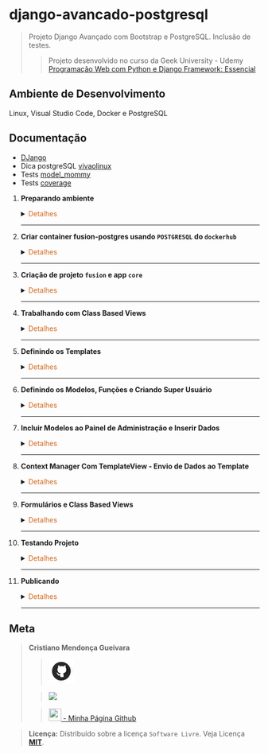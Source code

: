 # django-avancado-postgresql

>Projeto Django Avançado com Bootstrap e PostgreSQL. Inclusão de testes.
> 
>>Projeto desenvolvido no curso da Geek University - Udemy [Programação Web com Python e Django Framework: Essencial](https://www.udemy.com/course/programacao-web-com-django-framework-do-basico-ao-avancado/)

## Ambiente de Desenvolvimento
Linux, Visual Studio Code, Docker e PostgreSQL

## Documentação
- [DJango](https://www.djangoproject.com/)
- Dica postgreSQL [vivaolinux](https://www.vivaolinux.com.br/artigo/psql-Conheca-o-basico)
- Tests [model_mommy](https://model-mommy.readthedocs.io/en/latest/basic_usage.html)
- Tests [coverage](https://coverage.readthedocs.io/en/7.3.2/)
1. <span style="color:383E42"><b>Preparando ambiente</b></span>
    <details><summary><span style="color:Chocolate">Detalhes</span></summary>
    <p>

    - Criar repositório no github com `gitignore` e `README.md`
    - Editar `README` e colocar estrutura básica
    - Criar diretório `readmeImages` e colocar imagens para uso no `README.md`
    - Editar `gitignore` e colocar configuração para `python, django, vscode/visualstudio code`
        >Use o site [gitignore.io](https://www.toptal.com/developers/gitignore/)
    
    - Incluir ao `gitignore` o arquivo `privateData.py`
        >São arquivos que não devem ir para o repositório github

    - Criar e ativar ambiente virtual
        ```sh
        python3 -m venv venv
        source venv/bin/activate
        ```
    - Instalação pip - se necessário
        ```sh
        sudo apt update
        sudo apt install python3-pip
        pip3 --version
        ```
    - Instalar o `django`, `psycopg2-binary` (para trabalhar com PostgreSQL), `gunicorn`( servidor para python), `django-std-image`(para trabalhar com imagens)
        ```bash
        sudo apt update
        pip3 install django
        pip3 install psycopg2-binary gunicorn django-static django-stdimage
        ```

    - Criação arquivo requirements
    Contém informaçẽos sobre todas as bibliotecas utilizadas no projeto. Para atualizar o arquivo, basta executar o comando novamente após instalar outras bibliotecas.
        ```sh
        pip freeze > requirements.txt
        ```

    </p>

    </details> 

    ---

2. <span style="color:383E42"><b>Criar container fusion-postgres usando `POSTGRESQL` do `dockerhub`</b></span>
    <details><summary><span style="color:Chocolate">Detalhes</span></summary>
    <p>

    - [Documentação dockerhub](https://hub.docker.com/_/mysql/tags)
        - Baixar imagem POSTGRESQL
            ```bash
            docker pull postgres
            ```
        - Cria container 
        Nomeando `--name fusion-postgres` 
        Adiciono informação da porta `-p 5432:5432`
        Informo a senha `POSTGRES_PASSWORD=suasenha`
        ```bash
        docker run -p 5432:5432 --name fusion-postgres -e POSTGRES_PASSWORD=suasenha -d postgres

        ```
        - Iniciar container
            ```bash
            docker start fusion-postgres
            ```
        - Verificar `id` container e `ip` do container
            ```bash
            sudo docker ps
            sudo docker container inspect idcontainer
            ```

        - Acessar container no modo interativo - container em execução
            >Criação database e usuário
            ```bash
            sudo docker exec -it idcontainer bash
            ```
            - Acessando postgres `database` com usuário `postgres`
                ```bash
                psql -U postgres
                ```
            - Criar database
                ```bash
                create database "fusion";
                ```
            -  Criar usuário no postgres
                ```bash
                create user cristiano superuser inherit createdb createrole password 'surasenha';
                ```

            - Saindo do postgres
                ```bash
                \q
                ```
            - Acessando database `fusion`. Use o  `ip` do container
                >Comandos válidos
                ```bash
                psql -U postgres -d fusion
                psql ipcontainer -U postgres -d fusion

                psql -h ipcontainer -U postgres -d fusion
                ```
            - Listando database
                ```bash
                \l
                ```
            - Sair do container
                ```bash
                exit
                ```

    </p>

    </details> 

    ---

3. <span style="color:383E42"><b>Criação de projeto `fusion` e app `core`</b></span>
    <details><summary><span style="color:Chocolate">Detalhes</span></summary>
    <p>
    
    - Criar app no mesmo diretório/pasta que está o projeto.
        >Criar arquivo `privateData.py` com dicionário de dados `myData` contendo as informaçoes que não quero que vá para repositório - Então incluirei o arquivo com a classe no gitignore
        Dicinário `myData`
        ```python
        myData = {
            'SENHA_PSTGRESQL': '',
            'USUARIO_POSTGRESQL': '',
            'SECRET_SETTINGS': '',
            'POSTGRESQL_DB_NAME': '',
            'HOST': '',
        }
        ```
        ```sh
        django-admin startproject fusion .
        django-admin startapp core
        ```
     
    - Configuração em `settings.py`
        - Habilitar acesso
            ```python
            ALLOWED_HOSTS = ['*']
            ```
        - Incluir app `core`
            ```python
            INSTALLED_APPS = [
                'django.contrib.admin',
                'django.contrib.auth',
                'django.contrib.contenttypes',
                'django.contrib.sessions',
                'django.contrib.messages',
                'django.contrib.staticfiles',

                'core',
            ]
            ```
        - Informar diretório `templates`
            ````python
            TEMPLATES = [
                {
                    'BACKEND': 'django.template.backends.django.DjangoTemplates',
                    'DIRS': ['templates'],
                    'APP_DIRS': True,
                    'OPTIONS': {
                        'context_processors': [
                            'django.template.context_processors.debug',
                            'django.template.context_processors.request',
                            'django.contrib.auth.context_processors.auth',
                            'django.contrib.messages.context_processors.messages',
                        ],
                    },
                },
            ]
            ```
        - Configurar databases para PostgreSQL
            ```python
            DATABASES = {
                'default': {
                    'ENGINE': 'django.db.backends.postgresql',
                    'NAME': privateData['POSTGRESQL_DB_NAME'],
                    'USER': privateData['USUARIO_POSTGRESQL'],
                    'PASSWORD': privateData['SENHA_POSTGRESQL'],
                    'HOST': privateData['HOST'],
                    'PORT':'5432',
                    
                }
            }
            ```
        - Definindo `timezone`
            ```python
            # Internationalization
            # https://docs.djangoproject.com/en/4.2/topics/i18n/

            LANGUAGE_CODE = 'pt-br'

            TIME_ZONE = 'America/Sao_Paulo'

            USE_I18N = True

            USE_TZ = True

            ```
        - Configuração para arquivos státicos
            ```python
            import os
            from pathlib import Path
            #...
            STATIC_URL = 'static/'
            MEDIA_URL = 'media/'
            STATIC_ROOT = os.path.join(STATIC_URL, 'staticfiles')
            MEDIA_ROOT = os.path.join(BASE_DIR, 'media')
            #...
            ```
    - Incluir diretórios `core/templates` e `core/static`
    - Incluir rota para app `core` no arquivo `fusion/urls.py`
        >Direciona para rotas do `core/urls.py` - Obs.: Ainda será criado o arquivo de urls do app
        ```python
        from django.contrib import admin
        from django.urls import path, include

        from django.conf.urls.static import static
        from django.conf import settings

        urlpatterns = [
            path('admin/', admin.site.urls),
            path('', include('core.urls')),
        ] + static(settings.MEDIA_URL, document_root=settings.MEDIA_ROOT)
        ```

    </p>

    </details> 

    ---

4. <span style="color:383E42"><b>Trabalhando com Class Based Views</b></span>
    <details><summary><span style="color:Chocolate">Detalhes</span></summary>
    <p>

    - Criar arquivo `core/urls.py` no app core
        >Incluir rota para view `IndexView`
        ```python
        from django.urls import path

        from .views import IndexView

        urlpatterns = [
            path('', IndexView.as_view(), name='index'),
        ]
        ```

    - Criar view `IndexView`
        ```python
        from django.views.generic import TemplateView

        class IndexView(TemplateView):
            template_name = 'index.html'
        ```

    </p>

    </details> 

    ---

5. <span style="color:383E42"><b>Definindo os Templates</b></span>
    <details><summary><span style="color:Chocolate">Detalhes</span></summary>
    <p>

    - Template `core/templates/404.html`
        ```html
        {% load static %}
        <div id="hero-area" class="hero-area-bg">
            <div class="container">      
            <div class="row">
                <div class="col-lg-7 col-md-12 col-sm-12 col-xs-12">
                <div class="contents">
                    <h2 class="head-title">App, Business & SaaS<br>Landing Page Template</h2>
                    <p>Lorem ipsum dolor sit amet, consectetur adipisicing elit. Rem repellendus quasi fuga nesciunt dolorum nulla magnam veniam sapiente, fugiat! fuga nesciunt dolorum nulla magnam veniam sapiente, fugiat!</p>
                    <div class="header-button">
                    <a href="#" class="btn btn-common">Download Now</i></a>
                    <a href="#" class="btn btn-border video-popup">Learn More</i></a>
                    </div>
                </div>
                </div>
                <div class="col-lg-5 col-md-12 col-sm-12 col-xs-12">
                <div class="intro-img">
                    <img class="img-fluid" src="{% static 'img/intro-mobile.png' %}" alt="">
                </div>            
                </div>
            </div> 
            </div> 
        </div>
        <!-- Hero Area End -->

        </header>
        <!-- Header Area wrapper End -->
        ```

    - Template `core/templates/500.html
        ```html
        {% extends 'base.html' %}
        {% load static %}
        {% block content %}
            <!-- Hero Area Start -->
            <div id="hero-area" class="hero-area-bg">
                <div class="container">
                <div class="row">
                    <div class="col-lg-7 col-md-12 col-sm-12 col-xs-12">
                    <div class="contents">
                        <h2 class="head-title">500<br>Erro de processamento</h2>
                        <p>Infelizmente não foi possível processar a requisição.</p>
                        <div class="header-button">
                        <a href="{% url 'index' %}" class="btn btn-common">Volte para a página principal</i></a>
                        </div>
                    </div>
                    </div>
                    <div class="col-lg-5 col-md-12 col-sm-12 col-xs-12">
                    <div class="intro-img">
                        <img class="img-fluid" src="{% static 'img/intro-mobile.png' %}" alt="">
                    </div>
                    </div>
                </div>
                </div>
            </div>
            <!-- Hero Area End -->
        {% endblock %}
        ```

    - Template `base.html`
        >Template com html padrão para todas as páginas. Incluindo bootstra4, js e css
        ```html
        {% load static %}
        <!DOCTYPE html>
        <html lang="pt-br">
        <head>
            <!-- Required meta tags -->
            <meta charset="utf-8">
            <meta name="viewport" content="width=device-width, initial-scale=1, shrink-to-fit=no">

            <title>Fusion</title>

            <!-- Bootstrap CSS -->
            <link rel="stylesheet" href="{% static 'css/bootstrap.min.css' %}" >
            <!-- Icon -->
            <link rel="stylesheet" href="{% static 'fonts/line-icons.css' %}">
            <!-- Owl carousel -->
            <link rel="stylesheet" href="{% static 'css/owl.carousel.min.css' %}">
            <link rel="stylesheet" href="{% static 'css/owl.theme.css' %}">

            <!-- Animate -->
            <link rel="stylesheet" href="{% static 'css/animate.css' %}">
            <!-- Main Style -->
            <link rel="stylesheet" href="{% static 'css/main.css' %}">
            <!-- Responsive Style -->
            <link rel="stylesheet" href="{% static 'css/responsive.css' %}">

        </head>
        <body>

            <!-- Header Area wrapper Starts -->
            <header id="header-wrap">
            <!-- Navbar Start -->
            <nav class="navbar navbar-expand-md bg-inverse fixed-top scrolling-navbar">
                <div class="container">
                <!-- Brand and toggle get grouped for better mobile display -->
                <a href="{% url 'index' %}" class="navbar-brand"><img src="{% static 'img/logo.png' %}" alt=""></a>
                <button class="navbar-toggler" type="button" data-toggle="collapse" data-target="#navbarCollapse" aria-controls="navbarCollapse" aria-expanded="false" aria-label="Toggle navigation">
                    <i class="lni-menu"></i>
                </button>
                <div class="collapse navbar-collapse" id="navbarCollapse">
                    <ul class="navbar-nav mr-auto w-100 justify-content-end clearfix">
                    <li class="nav-item active">
                        <a class="nav-link" href="#hero-area">
                        Início
                        </a>
                    </li>
                    <li class="nav-item">
                        <a class="nav-link" href="#services">
                        Serviços
                        </a>
                    </li>
                    <li class="nav-item">
                        <a class="nav-link" href="#team">
                        Equipe
                        </a>
                    </li>
                    <li class="nav-item">
                        <a class="nav-link" href="#pricing">
                        Preços
                        </a>
                    </li>
                    <li class="nav-item">
                        <a class="nav-link" href="#testimonial">
                        Clientes
                        </a>
                    </li>
                    <li class="nav-item">
                        <a class="nav-link" href="#contact">
                        Contato
                        </a>
                    </li>
                    </ul>
                </div>
                </div>
            </nav>
            <!-- Navbar End -->
            {% block content %} {% endblock %}

            <!-- Go to Top Link -->
            <a href="#" class="back-to-top">
                <i class="lni-arrow-up"></i>
            </a>

            <!-- Preloader -->
            <div id="preloader">
            <div class="loader" id="loader-1"></div>
            </div>
            <!-- End Preloader -->

            <!-- jQuery first, then Popper.js, then Bootstrap JS -->
            <script src="{% static 'js/jquery-min.js' %}"></script>
            <script src="{% static 'js/popper.min.js' %}"></script>
            <script src="{% static 'js/bootstrap.min.js' %}"></script>
            <script src="{% static 'js/owl.carousel.min.js' %}"></script>
            <script src="{% static 'js/wow.js' %}"></script>
            <script src="{% static 'js/jquery.nav.js' %}"></script>
            <script src="{% static 'js/scrolling-nav.js' %}"></script>
            <script src="{% static 'js/jquery.easing.min.js' %}"></script>
            <script src="{% static 'js/main.js' %}"></script>
            <script src="{% static 'js/form-validator.min.js' %}"></script>
            <script src="{% static 'js/contact-form-script.min.js' %}"></script>

        </body>
        </html>

        ```


    - Template `servicos.html`
        ```html
        {% load static %}
        <section id="services" class="section-padding">
            <div class="container">
            <div class="section-header text-center">
                <h2 class="section-title wow fadeInDown" data-wow-delay="0.3s">Our Services</h2>
                <div class="shape wow fadeInDown" data-wow-delay="0.3s"></div>
            </div>
            <div class="row">
                <!-- Services item -->
                <div class="col-md-6 col-lg-4 col-xs-12">
                <div class="services-item wow fadeInRight" data-wow-delay="0.3s">
                    <div class="icon">
                    <i class="lni-cog"></i>
                    </div>
                    <div class="services-content">
                    <h3><a href="#">Easy To Used</a></h3>
                    <p>Ut maximus enim dolor. Aenean auctor risus eget tincidunt lobortis. Donec tincidunt bibendum gravida. </p>
                    </div>
                </div>
                </div>
                <!-- Services item -->
                <div class="col-md-6 col-lg-4 col-xs-12">
                <div class="services-item wow fadeInRight" data-wow-delay="0.6s">
                    <div class="icon">
                    <i class="lni-stats-up"></i>
                    </div>
                    <div class="services-content">
                    <h3><a href="#">Awesome Design</a></h3>
                    <p>Ut maximus enim dolor. Aenean auctor risus eget tincidunt lobortis. Donec tincidunt bibendum gravida. </p>
                    </div>
                </div>
                </div>
                <!-- Services item -->
                <div class="col-md-6 col-lg-4 col-xs-12">
                <div class="services-item wow fadeInRight" data-wow-delay="0.9s">
                    <div class="icon">
                    <i class="lni-users"></i>
                    </div>
                    <div class="services-content">
                    <h3><a href="#">Easy To Customize</a></h3>
                    <p>Ut maximus enim dolor. Aenean auctor risus eget tincidunt lobortis. Donec tincidunt bibendum gravida. </p>
                    </div>
                </div>
                </div>
                <!-- Services item -->
                <div class="col-md-6 col-lg-4 col-xs-12">
                <div class="services-item wow fadeInRight" data-wow-delay="1.2s">
                    <div class="icon">
                    <i class="lni-layers"></i>
                    </div>
                    <div class="services-content">
                    <h3><a href="#">UI/UX Design</a></h3>
                    <p>Ut maximus enim dolor. Aenean auctor risus eget tincidunt lobortis. Donec tincidunt bibendum gravida. </p>
                    </div>
                </div>
                </div>
                <!-- Services item -->
                <div class="col-md-6 col-lg-4 col-xs-12">
                <div class="services-item wow fadeInRight" data-wow-delay="1.5s">
                    <div class="icon">
                    <i class="lni-mobile"></i>
                    </div>
                    <div class="services-content">
                    <h3><a href="#">App Development</a></h3>
                    <p>Ut maximus enim dolor. Aenean auctor risus eget tincidunt lobortis. Donec tincidunt bibendum gravida. </p>
                    </div>
                </div>
                </div>
                <!-- Services item -->
                <div class="col-md-6 col-lg-4 col-xs-12">
                <div class="services-item wow fadeInRight" data-wow-delay="1.8s">
                    <div class="icon">
                    <i class="lni-rocket"></i>
                    </div>
                    <div class="services-content">
                    <h3><a href="#">User Friendly interface</a></h3>
                    <p>Ut maximus enim dolor. Aenean auctor risus eget tincidunt lobortis. Donec tincidunt bibendum gravida. </p>
                    </div>
                </div>
                </div>
            </div>
            </div>
        </section>
        ```
    - Template `core/templates/chamada.html`
        ```html
        {% load static %}
        <section id="cta" class="section-padding">
            <div class="container">
                <div class="row">
                <div class="col-lg-6 col-md-6 col-xs-12 wow fadeInLeft" data-wow-delay="0.3s">
                    <div class="cta-text">
                    <h4>Get 30 days free trial</h4>
                    <p>Praesent imperdiet, tellus et euismod euismod, risus lorem euismod erat, at finibus neque odio quis metus. Donec vulputate arcu quam. </p>
                    </div>
                </div>
                <div class="col-lg-6 col-md-6 col-xs-12 text-right wow fadeInRight" data-wow-delay="0.3s">
                    </br><a href="#" class="btn btn-common">Register Now</a>
                </div>
                </div>
            </div>
        </section>
        ```
    
    - Template `core/templates/clientes.html`
        ```html
        {% load static %}
        <section id="testimonial" class="testimonial section-padding">
            <div class="container">
                <div class="row justify-content-center">
                <div class="col-lg-12 col-md-12 col-sm-12 col-xs-12">
                    <div id="testimonials" class="owl-carousel wow fadeInUp" data-wow-delay="1.2s">
                    <div class="item">
                        <div class="testimonial-item">
                        <div class="img-thumb">
                            <img src="{% static 'img/testimonial/img1.jpg' %}" alt="">
                        </div>
                        <div class="info">
                            <h2><a href="#">David Smith</a></h2>
                            <h3><a href="#">Creative Head</a></h3>
                        </div>
                        <div class="content">
                            <p class="description">Praesent cursus nulla non arcu tempor, ut egestas elit tempus. In ac ex fermentum, gravida felis nec, tincidunt ligula.</p>
                            <div class="star-icon mt-3">
                            <span><i class="lni-star-filled"></i></span>
                            <span><i class="lni-star-filled"></i></span>
                            <span><i class="lni-star-filled"></i></span>
                            <span><i class="lni-star-filled"></i></span>
                            <span><i class="lni-star-half"></i></span>
                            </div>
                        </div>
                        </div>
                    </div>
                    <div class="item">
                        <div class="testimonial-item">
                        <div class="img-thumb">
                            <img src="{% static 'img/testimonial/img2.jpg' %}" alt="">
                        </div>
                        <div class="info">
                            <h2><a href="#">Domeni GEsson</a></h2>
                            <h3><a href="#">Awesome Technology co.</a></h3>
                        </div>
                        <div class="content">
                            <p class="description">Praesent cursus nulla non arcu tempor, ut egestas elit tempus. In ac ex fermentum, gravida felis nec, tincidunt ligula.</p>
                            <div class="star-icon mt-3">
                            <span><i class="lni-star-filled"></i></span>
                            <span><i class="lni-star-filled"></i></span>
                            <span><i class="lni-star-filled"></i></span>
                            <span><i class="lni-star-half"></i></span>
                            <span><i class="lni-star-half"></i></span>
                            </div>
                        </div>
                        </div>
                    </div>
                    <div class="item">
                        <div class="testimonial-item">
                        <div class="img-thumb">
                            <img src="{% static 'img/testimonial/img3.jpg' %}" alt="">
                        </div>
                        <div class="info">
                            <h2><a href="#">Dommini Albert</a></h2>
                            <h3><a href="#">Nesnal Design co.</a></h3>
                        </div>
                        <div class="content">
                            <p class="description">Praesent cursus nulla non arcu tempor, ut egestas elit tempus. In ac ex fermentum, gravida felis nec, tincidunt ligula.</p>
                            <div class="star-icon mt-3">
                            <span><i class="lni-star-filled"></i></span>
                            <span><i class="lni-star-filled"></i></span>
                            <span><i class="lni-star-filled"></i></span>
                            <span><i class="lni-star-filled"></i></span>
                            <span><i class="lni-star-half"></i></span>
                            </div>
                        </div>
                        </div>
                    </div>
                    <div class="item">
                        <div class="testimonial-item">
                        <div class="img-thumb">
                            <img src="{% static 'img/testimonial/img4.jpg' %}" alt="">
                        </div>
                        <div class="info">
                            <h2><a href="#">Fernanda Anaya</a></h2>
                            <h3><a href="#">Developer</a></h3>
                        </div>
                        <div class="content">
                            <p class="description">Praesent cursus nulla non arcu tempor, ut egestas elit tempus. In ac ex fermentum, gravida felis nec, tincidunt ligula.</p>
                            <div class="star-icon mt-3">
                            <span><i class="lni-star-filled"></i></span>
                            <span><i class="lni-star-filled"></i></span>
                            <span><i class="lni-star-half"></i></span>
                            <span><i class="lni-star-half"></i></span>
                            <span><i class="lni-star-half"></i></span>
                            </div>
                        </div>
                        </div>
                    </div>
                    </div>
                </div>
                </div>
            </div>
            </section>
        ```

    - Template `core/templates/contato.html`
        ```html
        {% load static %}
        <section id="contact" class="section-padding bg-gray">    
            <div class="container">
                <div class="section-header text-center">          
                <h2 class="section-title wow fadeInDown" data-wow-delay="0.3s">Countact Us</h2>
                <div class="shape wow fadeInDown" data-wow-delay="0.3s"></div>
                </div>
                <div class="row contact-form-area wow fadeInUp" data-wow-delay="0.3s">   
                <div class="col-lg-7 col-md-12 col-sm-12">
                    <div class="contact-block">
                    <form id="contactForm">
                        <div class="row">
                        <div class="col-md-6">
                            <div class="form-group">
                            <input type="text" class="form-control" id="name" name="name" placeholder="Name" required data-error="Please enter your name">
                            <div class="help-block with-errors"></div>
                            </div>                                 
                        </div>
                        <div class="col-md-6">
                            <div class="form-group">
                            <input type="text" placeholder="Email" id="email" class="form-control" name="email" required data-error="Please enter your email">
                            <div class="help-block with-errors"></div>
                            </div> 
                        </div>
                        <div class="col-md-12">
                            <div class="form-group">
                            <input type="text" placeholder="Subject" id="msg_subject" class="form-control" required data-error="Please enter your subject">
                            <div class="help-block with-errors"></div>
                            </div>
                        </div>
                        <div class="col-md-12">
                            <div class="form-group"> 
                            <textarea class="form-control" id="message" placeholder="Your Message" rows="7" data-error="Write your message" required></textarea>
                            <div class="help-block with-errors"></div>
                            </div>
                            <div class="submit-button text-left">
                            <button class="btn btn-common" id="form-submit" type="submit">Send Message</button>
                            <div id="msgSubmit" class="h3 text-center hidden"></div> 
                            <div class="clearfix"></div> 
                            </div>
                        </div>
                        </div>            
                    </form>
                    </div>
                </div>
                <div class="col-lg-5 col-md-12 col-xs-12">
                    <div class="map">
                    <object style="border:0; height: 280px; width: 100%;" data="https://www.google.com/maps/embed?pb=!1m18!1m12!1m3!1d34015.943594576835!2d-106.43242624069771!3d31.677719472407432!2m3!1f0!2f0!3f0!3m2!1i1024!2i768!4f13.1!3m3!1m2!1s0x86e75d90e99d597b%3A0x6cd3eb9a9fcd23f1!2sCourtyard+by+Marriott+Ciudad+Juarez!5e0!3m2!1sen!2sbd!4v1533791187584"></object>
                    </div>
                </div>
                </div>
            </div> 
            </section>
        ```
    
    - Template `core/templates/equipe.html`
        ```html
        {% load static %}
        <section id="team" class="section-padding bg-gray">
            <div class="container">
                <div class="section-header text-center">          
                <h2 class="section-title wow fadeInDown" data-wow-delay="0.3s">Meet our team</h2>
                <div class="shape wow fadeInDown" data-wow-delay="0.3s"></div>
                </div>
                <div class="row">
                <div class="col-lg-6 col-md-12 col-xs-12">
                    <!-- Team Item Starts -->
                    <div class="team-item wow fadeInRight" data-wow-delay="0.2s">
                    <div class="team-img">
                        <img class="img-fluid" src="{% static 'img/team/team-01.png' %}" alt="">
                    </div>
                    <div class="contetn">
                        <div class="info-text">
                        <h3><a href="#">David Smith</a></h3>
                        <p>Front-end Developer</p>
                        </div>
                        <p>Lorem ipsum dolor sit amet, consectetur adipisicing elit. Quod eos id officiis hic tenetur.</p>
                        <ul class="social-icons">
                        <li><a href="#"><i class="lni-facebook-filled" aria-hidden="true"></i></a></li>
                        <li><a href="#"><i class="lni-twitter-filled" aria-hidden="true"></i></a></li>
                        <li><a href="#"><i class="lni-instagram-filled" aria-hidden="true"></i></a></li>
                        </ul>
                    </div>
                    </div>
                    <!-- Team Item Ends -->
                </div>
                <div class="col-lg-6 col-md-12 col-xs-12">
                    <!-- Team Item Starts -->
                    <div class="team-item wow fadeInRight" data-wow-delay="0.4s">
                    <div class="team-img">
                        <img class="img-fluid" src="{% static 'img/team/team-02.png' %}" alt="">
                    </div>
                    <div class="contetn">
                        <div class="info-text">
                        <h3><a href="#">ERIC PETERSON</a></h3>
                        <p>Product Designer</p>
                        </div>
                        <p>Lorem ipsum dolor sit amet, consectetur adipisicing elit. Quod eos id officiis hic tenetur.</p>
                        <ul class="social-icons">
                        <li><a href="#"><i class="lni-facebook-filled" aria-hidden="true"></i></a></li>
                        <li><a href="#"><i class="lni-twitter-filled" aria-hidden="true"></i></a></li>
                        <li><a href="#"><i class="lni-instagram-filled" aria-hidden="true"></i></a></li>
                        </ul>
                    </div>
                    </div>
                    <!-- Team Item Ends -->
                </div>
                <div class="col-lg-6 col-md-12 col-xs-12">
                    <!-- Team Item Starts -->
                    <div class="team-item wow fadeInRight" data-wow-delay="0.6s">
                    <div class="team-img">
                        <img class="img-fluid" src="{% static 'img/team/team-03.png' %}" alt="">
                    </div>
                    <div class="contetn">
                        <div class="info-text">
                        <h3><a href="#">DURWIN BABB</a></h3>
                        <p>Lead Designer</p>
                        </div>
                        <p>Lorem ipsum dolor sit amet, consectetur adipisicing elit. Quod eos id officiis hic tenetur.</p>
                        <ul class="social-icons">
                        <li><a href="#"><i class="lni-facebook-filled" aria-hidden="true"></i></a></li>
                        <li><a href="#"><i class="lni-twitter-filled" aria-hidden="true"></i></a></li>
                        <li><a href="#"><i class="lni-instagram-filled" aria-hidden="true"></i></a></li>
                        </ul>
                    </div>
                    </div>
                    <!-- Team Item Ends -->
                </div>
                <div class="col-lg-6 col-md-12 col-xs-12">
                    <!-- Team Item Starts -->
                    <div class="team-item wow fadeInRight" data-wow-delay="0.8s">
                    <div class="team-img">
                        <img class="img-fluid" src="{% static 'img/team/team-04.png' %}" alt="">
                    </div>
                    <div class="contetn">
                        <div class="info-text">
                        <h3><a href="#">MARIJN OTTE</a></h3>
                        <p>Lead Designer</p>
                        </div>
                        <p>Lorem ipsum dolor sit amet, consectetur adipisicing elit. Quod eos id officiis hic tenetur.</p>
                        <ul class="social-icons">
                        <li><a href="#"><i class="lni-facebook-filled" aria-hidden="true"></i></a></li>
                        <li><a href="#"><i class="lni-twitter-filled" aria-hidden="true"></i></a></li>
                        <li><a href="#"><i class="lni-instagram-filled" aria-hidden="true"></i></a></li>
                        </ul>
                    </div>
                    </div>
                    <!-- Team Item Ends -->
                </div>
                </div>
            </div>
        </section>
        ```
    
    - Template `core/templates/features.html`
        ```html
        {% load static %}
        <section id="features" class="section-padding">
            <div class="container">
                <div class="section-header text-center">
                <h2 class="section-title wow fadeInDown" data-wow-delay="0.3s">Awesome Features</h2>
                <div class="shape wow fadeInDown" data-wow-delay="0.3s"></div>
                </div>
                <div class="row">
                <div class="col-lg-4 col-md-12 col-sm-12 col-xs-12">
                    <div class="content-left">
                    <div class="box-item wow fadeInLeft" data-wow-delay="0.3s">
                        <span class="icon">
                        <i class="lni-rocket"></i>
                        </span>
                        <div class="text">
                        <h4>Bootstrap 4 Based</h4>
                        <p>Lorem Ipsum is simply dummy text of the printing and typesetting industry.</p>
                        </div>
                    </div>
                    <div class="box-item wow fadeInLeft" data-wow-delay="0.6s">
                        <span class="icon">
                        <i class="lni-laptop-phone"></i>
                        </span>
                        <div class="text">
                        <h4>Fully Responsive</h4>
                        <p>Lorem Ipsum is simply dummy text of the printing and typesetting industry.</p>
                        </div>
                    </div>
                    <div class="box-item wow fadeInLeft" data-wow-delay="0.9s">
                        <span class="icon">
                        <i class="lni-cog"></i>
                        </span>
                        <div class="text">
                        <h4>HTML5, CSS3 & SASS</h4>
                        <p>Lorem Ipsum is simply dummy text of the printing and typesetting industry</p>
                        </div>
                    </div>
                    </div>
                </div>
                <div class="col-lg-4 col-md-12 col-sm-12 col-xs-12">
                    <div class="show-box wow fadeInUp" data-wow-delay="0.3s">
                    <img src="{% static 'img/feature/intro-mobile.png' %}" alt="">
                    </div>
                </div>
                <div class="col-lg-4 col-md-12 col-sm-12 col-xs-12">
                    <div class="content-right">
                    <div class="box-item wow fadeInRight" data-wow-delay="0.3s">
                        <span class="icon">
                        <i class="lni-leaf"></i>
                        </span>
                        <div class="text">
                        <h4>Modern Design</h4>
                        <p>Lorem Ipsum is simply dummy text of the printing and typesetting industry</p>
                        </div>
                    </div>
                    <div class="box-item wow fadeInRight" data-wow-delay="0.6s">
                        <span class="icon">
                        <i class="lni-layers"></i>
                        </span>
                        <div class="text">
                        <h4>Multi-purpose Template</h4>
                        <p>Lorem Ipsum is simply dummy text of the printing and typesetting industry.</p>
                        </div>
                    </div>
                    <div class="box-item wow fadeInRight" data-wow-delay="0.9s">
                        <span class="icon">
                        <i class="lni-leaf"></i>
                        </span>
                        <div class="text">
                        <h4>Working Contact Form</h4>
                        <p>Lorem Ipsum is simply dummy text of the printing and typesetting industry.</p>
                        </div>
                    </div>
                    </div>
                </div>
                </div>
            </div>
            </section>
        ```

    - Template `core/templates/footer.html`
        ```html
        {% load static %}
        <footer id="footer" class="footer-area section-padding">
            <div class="container">
                <div class="container">
                <div class="row">
                    <div class="col-lg-3 col-md-6 col-sm-6 col-xs-6 col-mb-12">
                    <div class="widget">
                        <h3 class="footer-logo"><img src="{% static 'img/logo.png' %}" alt=""></h3>
                        <div class="textwidget">
                        <p>Lorem ipsum dolor sit amet, consectetur adipiscing elit. Quisque lobortis tincidunt est, et euismod purus suscipit quis.</p>
                        </div>
                        <div class="social-icon">
                        <a class="facebook" href="#"><i class="lni-facebook-filled"></i></a>
                        <a class="twitter" href="#"><i class="lni-twitter-filled"></i></a>
                        <a class="instagram" href="#"><i class="lni-instagram-filled"></i></a>
                        <a class="linkedin" href="#"><i class="lni-linkedin-filled"></i></a>
                        </div>
                    </div>
                    </div>
                    <div class="col-lg-3 col-md-6 col-sm-12 col-xs-12">
                    <h3 class="footer-titel">Products</h3>
                    <ul class="footer-link">
                        <li><a href="#">Tracking</a></li>
                        <li><a href="#">Application</a></li>
                        <li><a href="#">Resource Planning</a></li>
                        <li><a href="#">Enterprise</a></li>
                        <li><a href="#">Employee Management</a></li>
                    </ul>
                    </div>
                    <div class="col-lg-3 col-md-6 col-sm-12 col-xs-12">
                    <h3 class="footer-titel">Resources</h3>
                    <ul class="footer-link">
                        <li><a href="#">Payment Options</a></li>
                        <li><a href="#">Fee Schedule</a></li>
                        <li><a href="#">Getting Started</a></li>
                        <li><a href="#">Identity Verification</a></li>
                        <li><a href="#">Card Verification</a></li>
                    </ul>
                    </div>
                    <div class="col-lg-3 col-md-6 col-sm-12 col-xs-12">
                    <h3 class="footer-titel">Contact</h3>
                    <ul class="address">
                        <li>
                        <a href="#"><i class="lni-map-marker"></i> 105 Madison Avenue - <br> Third Floor New York, NY 10016</a>
                        </li>
                        <li>
                        <a href="#"><i class="lni-phone-handset"></i> P: +84 846 250 592</a>
                        </li>
                        <li>
                        <a href="#"><i class="lni-envelope"></i> E: contact@uideck.com</a>
                        </li>
                    </ul>
                    </div>
                </div>
                </div>
            </div>
            <div id="copyright">
                <div class="container">
                <div class="row">
                    <div class="col-md-12">
                    <div class="copyright-content">
                        <p>Copyright © 2020 <a rel="nofollow" href="https://uideck.com">UIdeck</a> All Right Reserved</p>
                    </div>
                    </div>
                </div>
                </div>
            </div>
            </footer>
        ```

    - Template `core/templates/hero.html`
        ```html
        {% load static %}
        <div id="hero-area" class="hero-area-bg">
                <div class="container">      
                <div class="row">
                    <div class="col-lg-7 col-md-12 col-sm-12 col-xs-12">
                    <div class="contents">
                        <h2 class="head-title">App, Business & SaaS<br>Landing Page Template</h2>
                        <p>Lorem ipsum dolor sit amet, consectetur adipisicing elit. Rem repellendus quasi fuga nesciunt dolorum nulla magnam veniam sapiente, fugiat! fuga nesciunt dolorum nulla magnam veniam sapiente, fugiat!</p>
                        <div class="header-button">
                        <a href="#" class="btn btn-common">Download Now</i></a>
                        <a href="#" class="btn btn-border video-popup">Learn More</i></a>
                        </div>
                    </div>
                    </div>
                    <div class="col-lg-5 col-md-12 col-sm-12 col-xs-12">
                    <div class="intro-img">
                        <img class="img-fluid" src="{% static 'img/intro-mobile.png' %}" alt="">
                    </div>            
                    </div>
                </div> 
                </div> 
            </div>
            <!-- Hero Area End -->

            </header>
            <!-- Header Area wrapper End -->
        ```

    - Template `core/templates/index.html`
        ```html
        {% extends 'base.html'  %}
        {% load static %}
        {% block content %}
            <!-- Hero Area Start -->
                {% include 'hero.html' %}
            <!-- Hero Area End -->

            <!-- Services Section Start -->
            {% include 'servicos.html' %}
            <!-- Services Section End -->

            <!-- About Section start -->
            {% include 'sobre.html' %}
            <!-- About Section End -->

            <!-- Features Section Start -->
                {% include 'features.html' %}
            <!-- Features Section End -->

            <!-- Team Section Start -->
                {% include 'equipe.html' %}
            <!-- Team Section End -->

            <!-- Pricing section Start -->
            {% include 'precos.html' %}
            <!-- Pricing Table Section End -->

            <!-- Testimonial Section Start -->
                {% include 'clientes.html' %}
            <!-- Testimonial Section End -->

            <!-- Call To Action Section Start -->
            {% include 'chamada.html' %}
            <!-- Call To Action Section Start -->

            <!-- Contact Section Start -->
            {% include 'contato.html' %}
            <!-- Contact Section End -->

            <!-- Footer Section Start -->
            {% include 'footer.html' %}
            <!-- Footer Section End -->
        {% endblock %}
        ```

    - Template `core/templates/precos.html`
        ```html
        {% load static %}
        <section id="pricing" class="section-padding">
            <div class="container">
                <div class="section-header text-center">
                <h2 class="section-title wow fadeInDown" data-wow-delay="0.3s">Pricing</h2>
                <div class="shape wow fadeInDown" data-wow-delay="0.3s"></div>
                </div>
                <div class="row">
                <div class="col-lg-4 col-md-6 col-xs-12">
                    <div class="table wow fadeInLeft" data-wow-delay="1.2s">
                    <div class="icon-box">
                        <i class="lni-package"></i>
                    </div>
                    <div class="pricing-header">
                        <p class="price-value">$10<span> /mo</span></p>
                    </div>
                    <div class="title">
                        <h3>Pro</h3>
                    </div>
                    <ul class="description">
                        <li>1 user</li>
                        <li>10 GB storage</li>
                        <li>Email support</li>
                        <li>Lifetime updates</li>
                    </ul>
                    <button class="btn btn-common">Buy Now</button>
                    </div>
                </div>
                <div class="col-lg-4 col-md-6 col-xs-12 active">
                    <div class="table wow fadeInUp" id="active-tb" data-wow-delay="1.2s">
                    <div class="icon-box">
                        <i class="lni-drop"></i>
                    </div>
                    <div class="pricing-header">
                        <p class="price-value">$35<span> /mo</span></p>
                    </div>
                    <div class="title">
                        <h3>Plus</h3>
                    </div>
                    <ul class="description">
                        <li>10 user</li>
                        <li>30 GB storage</li>
                        <li>Priority email support</li>
                        <li>Lifetime updates</li>
                    </ul>
                    <button class="btn btn-common">Buy Now</button>
                </div>
                </div>
                <div class="col-lg-4 col-md-6 col-xs-12">
                    <div class="table wow fadeInRight" data-wow-delay="1.2s">
                    <div class="icon-box">
                        <i class="lni-star"></i>
                    </div>
                    <div class="pricing-header">
                        <p class="price-value">$150<span> /mo</span></p>
                    </div>
                    <div class="title">
                        <h3>Premium</h3>
                    </div>
                    <ul class="description">
                        <li>Unlimited users</li>
                        <li>Unlimited storage</li>
                        <li>24/7 support</li>
                        <li>Lifetime updates</li>
                    </ul>
                    <button class="btn btn-common">Buy Now</button>
                    </div>
                </div>
                </div>
            </div>
        </section>
        ```

    - Template `core/templates/servicos.html`
        ```html
        {% load static %}
        <section id="services" class="section-padding">
            <div class="container">
            <div class="section-header text-center">
                <h2 class="section-title wow fadeInDown" data-wow-delay="0.3s">Our Services</h2>
                <div class="shape wow fadeInDown" data-wow-delay="0.3s"></div>
            </div>
            <div class="row">
                <!-- Services item -->
                <div class="col-md-6 col-lg-4 col-xs-12">
                <div class="services-item wow fadeInRight" data-wow-delay="0.3s">
                    <div class="icon">
                    <i class="lni-cog"></i>
                    </div>
                    <div class="services-content">
                    <h3><a href="#">Easy To Used</a></h3>
                    <p>Ut maximus enim dolor. Aenean auctor risus eget tincidunt lobortis. Donec tincidunt bibendum gravida. </p>
                    </div>
                </div>
                </div>
                <!-- Services item -->
                <div class="col-md-6 col-lg-4 col-xs-12">
                <div class="services-item wow fadeInRight" data-wow-delay="0.6s">
                    <div class="icon">
                    <i class="lni-stats-up"></i>
                    </div>
                    <div class="services-content">
                    <h3><a href="#">Awesome Design</a></h3>
                    <p>Ut maximus enim dolor. Aenean auctor risus eget tincidunt lobortis. Donec tincidunt bibendum gravida. </p>
                    </div>
                </div>
                </div>
                <!-- Services item -->
                <div class="col-md-6 col-lg-4 col-xs-12">
                <div class="services-item wow fadeInRight" data-wow-delay="0.9s">
                    <div class="icon">
                    <i class="lni-users"></i>
                    </div>
                    <div class="services-content">
                    <h3><a href="#">Easy To Customize</a></h3>
                    <p>Ut maximus enim dolor. Aenean auctor risus eget tincidunt lobortis. Donec tincidunt bibendum gravida. </p>
                    </div>
                </div>
                </div>
                <!-- Services item -->
                <div class="col-md-6 col-lg-4 col-xs-12">
                <div class="services-item wow fadeInRight" data-wow-delay="1.2s">
                    <div class="icon">
                    <i class="lni-layers"></i>
                    </div>
                    <div class="services-content">
                    <h3><a href="#">UI/UX Design</a></h3>
                    <p>Ut maximus enim dolor. Aenean auctor risus eget tincidunt lobortis. Donec tincidunt bibendum gravida. </p>
                    </div>
                </div>
                </div>
                <!-- Services item -->
                <div class="col-md-6 col-lg-4 col-xs-12">
                <div class="services-item wow fadeInRight" data-wow-delay="1.5s">
                    <div class="icon">
                    <i class="lni-mobile"></i>
                    </div>
                    <div class="services-content">
                    <h3><a href="#">App Development</a></h3>
                    <p>Ut maximus enim dolor. Aenean auctor risus eget tincidunt lobortis. Donec tincidunt bibendum gravida. </p>
                    </div>
                </div>
                </div>
                <!-- Services item -->
                <div class="col-md-6 col-lg-4 col-xs-12">
                <div class="services-item wow fadeInRight" data-wow-delay="1.8s">
                    <div class="icon">
                    <i class="lni-rocket"></i>
                    </div>
                    <div class="services-content">
                    <h3><a href="#">User Friendly interface</a></h3>
                    <p>Ut maximus enim dolor. Aenean auctor risus eget tincidunt lobortis. Donec tincidunt bibendum gravida. </p>
                    </div>
                </div>
                </div>
            </div>
            </div>
        </section>
        ```

    - Template `core/templates/sobre.html`
        ```html
        {% load static %}
        <div class="about-area section-padding bg-gray">
            <div class="container">
                <div class="row">
                <div class="col-lg-6 col-md-12 col-xs-12 info">
                    <div class="about-wrapper wow fadeInLeft" data-wow-delay="0.3s">
                    <div>
                        <div class="site-heading">
                        <p class="mb-3">Manage Statistics</p>
                        <h2 class="section-title">Detailed Statistics of your Company</h2>
                        </div>
                        <div class="content">
                        <p>
                            Praesent imperdiet, tellus et euismod euismod, risus lorem euismod erat, at finibus neque odio quis metus. Donec vulputate arcu quam. Morbi quis tincidunt ligula. Sed rutrum tincidunt pretium. Mauris auctor, purus a pulvinar fermentum, odio dui vehicula lorem, nec pharetra justo risus quis mi. Ut ac ex sagittis, viverra nisl vel, rhoncus odio.
                        </p>
                        <a href="#" class="btn btn-common mt-3">Read More</a>
                        </div>
                    </div>
                    </div>
                </div>
                <div class="col-lg-6 col-md-12 col-xs-12 wow fadeInRight" data-wow-delay="0.3s">
                    <img class="img-fluid" src="{% static 'img/about/img-1.png' %}" alt="" >
                </div>
                </div>
            </div>
        </div>
        ```
    
    - Rodar projeto para testar
    </p>

    </details> 

    ---

6. <span style="color:383E42"><b>Definindo os Modelos, Funções e Criando Super Usuário</b></span>
    <details><summary><span style="color:Chocolate">Detalhes</span></summary>
    <p>

    - Editado templates - Tradução de alguns textos

    - Função `get_file_path` em `core/models.py`
        >Cria nome aleatório para o arquivo de imagem feito upload
        Obs.: StdImageField acrescenta código aleatório a nome de arquivo, caso exista arquivo com mesmo nome. Então não precisariámos da função. Mas a função nos permite mais controle/edição
        ```python
        def get_file_path(_instance, filename):
            # Captura extenção do arquivo
            ext = filename.split('.')[-1]
            # Gera um id/código aleatório
            filename = f'{uuid.uuid4()}.{ext}'
            return filename
        ```

    - Model `Base`
        ```python
        class Base(models.Model):
            criados = models.DateField('Criação', auto_now_add=True)
            modificado = models.DateField('Atualização', auto_now=True)
            ativo = models.BooleanField('Ativo?', default=True)

            class Meta:
                abstract = True
        ```

    - Model `Servico`
        ```python
        class Servico(Base):
            ICONE_CHOICES = (
                ('lni-cog', 'Engrenagem'),
                ('lni-stats-up', 'Gráfico'),
                ('lni-users', 'Usuários'),
                ('lni-layers', 'Design'),
                ('lni-mobile', 'Mobile'),
                ('lni-rocket', 'Foguete'),
            )
            servico = models.CharField('Serviço', max_length=100)
            descricao = models.TextField('Descrição', max_length=200)
            icone = models.CharField('Icone', max_length=12, choices=ICONE_CHOICES)

            class Meta:
                verbose_name = 'Serviço'
                verbose_name_plural = 'Serviços'

            def __str__(self):
                return self.servico
        ```

    - Model  `Cargo`
        ```python
        class Cargo(Base):
            cargo = models.CharField('Cargo', max_length=100)

            class Meta:
                verbose_name = 'Cargo'
                verbose_name_plural = 'Cargos'

            def __str__(self):
                return self.cargo

        ```
    - Model `Funcionario`
        ```python
        class Funcionario(Base):
            nome = models.CharField('Nome', max_length=100)
            cargo = models.ForeignKey('core.Cargo', verbose_name='Cargo', on_delete=models.CASCADE)
            bio = models.TextField('Bio', max_length=200)
            imagem = StdImageField('Imagem', upload_to=get_file_path, variations={'thumb': {'width': 480, 'height': 480, 'crop': True}})
            facebook = models.CharField('Facebook', max_length=100, default='#')
            twitter = models.CharField('Twitter', max_length=100, default='#')
            instagram = models.CharField('Instagram', max_length=100, default='#')

            class Meta:
                verbose_name = 'Funcionário'
                verbose_name_plural = 'Funcionários'

            def __str__(self):
                return self.nome
        ```

        - Executar `migrations` e `migrate` 
            >Para criação de arquivo de migração e criação das tabelas no banco
            ```bash
            python manage.py makemigrations
            python manage.py migrate
            ```

        - Criar super `usuário django`
            >Informar nome, email e senha
            ```bash
            python manage.py createsuperuser
            ```
    </p>

    </details> 

    ---

7. <span style="color:383E42"><b>Incluir Modelos ao Painel de Administração e Inserir Dados</b></span>
    <details><summary><span style="color:Chocolate">Detalhes</span></summary>
    <p>

    - Em `core/admin.py`
        ```python
        from django.contrib import admin

        from .models import Cargo, Servico, Funcionario


        @admin.register(Cargo)
        class CargoAdmin(admin.ModelAdmin):
            list_display = ('cargo', 'ativo', 'modificado')


        @admin.register(Servico)
        class ServicoAdmin(admin.ModelAdmin):
            list_display = ('servico', 'icone', 'ativo', 'modificado')


        @admin.register(Funcionario)
        class FuncionarioAdmin(admin.ModelAdmin):
            list_display = ('nome', 'cargo', 'ativo', 'modificado')
        ```

    - Cadastrar serviços
        ```
        Serviço: Automação Industrial
        Descrição: Ut maximus enim dolor. Aenean auctor risus eget tincidunt lobortis. Donec tincidunt bibendum gravida.
        Icone: Engrenagem
        
        Serviço: Desing Gráfico
        Descrição: Ut maximus enim dolor. Aenean auctor risus eget tincidunt lobortis. Donec tincidunt bibendum gravida.
        Icone: Design

        Serviço: Suporte Humanizado
        Descrição: Ut maximus enim dolor. Aenean auctor risus eget tincidunt lobortis. Donec tincidunt bibendum gravida.
        Icone: Usuários

        Serviço: UI/UX DESIGN Criativo
        Descrição: Ut maximus enim dolor. Aenean auctor risus eget tincidunt lobortis. Donec tincidunt bibendum gravida.
        Icone: De sign

        Serviço: Desenvolvimento Mobile
        Descrição: Ut maximus enim dolor. Aenean auctor risus eget tincidunt lobortis. Donec tincidunt bibendum gravida.
        Icone: Design
        
        Serviço: Sistemas Escaláveis
        Descrição: Ut maximus enim dolor. Aenean auctor risus eget tincidunt lobortis. Donec tincidunt bibendum gravida.
        Icone: Foguete
        ```

    - Inserir cargos
        ```
        Cargo: Programador Backend
        Cargo: Designer
        Cargo: Estagiário
        ```

    - Inserir Funcionários
        ```
        Nome: Paula Fernandes
        Cargo: Programador Backend
        Bio: Ut maximus enim dolor. Aenean auctor risus eget tincidunt lobortis. Donec tincidunt bibendum gravida.
        Imagem: team-04

        Nome: Felipe Silva
        Cargo: Estagiário
        Bio: Ut maximus enim dolor. Aenean auctor risus eget tincidunt lobortis. Donec tincidunt bibendum gravida.
        Imagem: team-04

        Nome: Felicity Jones
        Cargo: Designer
        Bio: Ut maximus enim dolor. Aenean auctor risus eget tincidunt lobortis. Donec tincidunt bibendum gravida.
        Imagem: team-02

        Nome: Cristiano sspectro
        Cargo: Programador Backend
        Bio: Ut maximus enim dolor. Aenean auctor risus eget tincidunt lobortis. Donec tincidunt bibendum gravida.
        Imagem: team-03
        ```

    </p>

    </details> 

    ---

8. <span style="color:383E42"><b>Context Manager Com TemplateView - Envio de Dados ao Template</b></span>
    <details><summary><span style="color:Chocolate">Detalhes</span></summary>
    <p>
    
    - Configurando view `IndexView` para envio de do banco de dados para o template
        ```python
        from django.views.generic import TemplateView

        from .models import Servico, Funcionario

        from .models import Servico, Funcionario

        class IndexView(TemplateView):
            template_name = 'index.html'

            def get_context_data(self, **kwargs):
                context = super(IndexView, self).get_context_data(**kwargs)
                context['servicos'] = Servico.objects.order_by('?').all()
                context['funcionarios'] = Funcionario.objects.order_by('?').all()
                return context
        ```

    - Editar template `core/templates/servicos.html`
        >Recebe dados (do banco de dados) enviados pela view
        ```html
        {% load static %}
        <section id="services" class="section-padding">
            <div class="container">
                <div class="section-header text-center">
                <h2 class="section-title wow fadeInDown" data-wow-delay="0.3s">Nossos Serviços</h2>
                <div class="shape wow fadeInDown" data-wow-delay="0.3s"></div>
                </div>
                <div class="row">

                {% for s in servicos %}
                <!-- Services item -->
                <div class="col-md-6 col-lg-4 col-xs-12">
                    <div class="services-item wow fadeInRight" data-wow-delay="0.3s">
                    <div class="icon">
                        <i class="{{ s.icone }}"></i>
                    </div>
                    <div class="services-content">
                        <h3><a href="#">{{ s.servico }}</a></h3>
                        <p>{{ s.descricao }}</p>
                    </div>
                    </div>
                </div>
                {% endfor %}
                </div>
            </div>
        </section>
        ```
    
    - Editar template `core/templates/equipe.html` 
        >Utiliza dados do banco de dados
        ```html
        {% load static %}
        <section id="team" class="section-padding bg-gray">
            <div class="container">
                <div class="section-header text-center">
                <h2 class="section-title wow fadeInDown" data-wow-delay="0.3s">Conheça Nossa Equipe</h2>
                <div class="shape wow fadeInDown" data-wow-delay="0.3s"></div>
                </div>
                <div class="row">
                {% for f in funcionarios %}
                <div class="col-lg-6 col-md-12 col-xs-12">
                    <!-- Team Item Starts -->
                    <div class="team-item wow fadeInRight" data-wow-delay="0.2s">
                    <div class="team-img">
                        <img class="img-fluid" src="{{ f.imagem.thumb.url }}" alt="{{ f.nome }}">
                    </div>
                    <div class="contetn">
                        <div class="info-text">
                        <h3><a href="#">{{ f.nome }}</a></h3>
                        <p>{{ f.cargo }}</p>
                        </div>
                        <p>{{ f.bio }}</p>
                        <ul class="social-icons">
                        <li><a href="{{ f.facebook }}"><i class="lni-facebook-filled" aria-hidden="true"></i></a></li>
                        <li><a href="{{ f.twitter }}"><i class="lni-twitter-filled" aria-hidden="true"></i></a></li>
                        <li><a href="{{ f.instagram }}"><i class="lni-instagram-filled" aria-hidden="true"></i></a></li>
                        </ul>
                    </div>
                    </div>
                    <!-- Team Item Ends -->
                </div>
                {% endfor %}
                </div>
            </div>
            </section>
        ```

    </p>

    </details> 

    ---

9. <span style="color:383E42"><b>Formulários e Class Based Views</b></span>
    <details><summary><span style="color:Chocolate">Detalhes</span></summary>
    <p>
    - Criar arquivo `core/forms.py` que irá conter os formulários

    - Criar formulário `ContatoForm`
        ```python
        from django import forms
        from django.core.mail.message import EmailMessage


        class ContatoForm(forms.Form):
            nome = forms.CharField(label='Nome', max_length=100)
            email = forms.EmailField(label='E-mail', max_length=100)
            assunto = forms.CharField(label='Assunto', max_length=100)
            mensagem = forms.CharField(label='Mensagem', widget=forms.Textarea())

            def send_mail(self):
                nome = self.cleaned_data['nome']
                email = self.cleaned_data['email']
                assunto = self.cleaned_data['assunto']
                mensagem = self.cleaned_data['mensagem']

                conteudo = f'Nome: {nome}\nE-mail: {email}\nAssunto: {assunto}\nMensagem: {mensagem}'

                mail = EmailMessage(
                    subject=assunto,
                    body=conteudo,
                    from_email='contato@fusion.com.br',
                    to=['contato@fusion.com.br',],
                    headers={'Reply-To': email}
                )
                mail.send()  
        ```
    
    - Eição dde `core/views.py`
        >Inclusão classe `ContatoForm`, configuração para retorno a página `index.html`
        Incluído validação para o formulário
        ```python
        from django.views.generic import FormView
        from django.urls import reverse_lazy
        from django.contrib import messages

        from .models import Servico, Funcionario
        from .forms import ContatoForm


        class IndexView(FormView):
            template_name = 'index.html'
            form_class = ContatoForm
            success_url = reverse_lazy('index')

            def get_context_data(self, **kwargs):
                context = super(IndexView, self).get_context_data(**kwargs)
                context['servicos'] = Servico.objects.order_by('?').all()
                context['funcionarios'] = Funcionario.objects.order_by('?').all()
                return context

            def form_valid(self, form, *args, **kwargs):
                form.send_mail()
                messages.success(self.request, 'E-mail enviado com sucesso')
                return super(IndexView, self).form_valid(form, *args, **kwargs)

            def form_invalid(self, form, *args, **kwargs):
                messages.error(self.request, 'Erro ao enviar e-mail')
                return super(IndexView, self).form_invalid(form, *args, **kwargs)
        ```
    
    - Editar template `core/templates/contato.html`
        >Os valores vindos da view são convertidos/usados nos campos do form
        ```html
        {% load static %}
        <section id="contact" class="section-padding bg-gray">
            <div class="container">
                <div class="section-header text-center">
                <h2 class="section-title wow fadeInDown" data-wow-delay="0.3s">Contate-nos</h2>
                <div class="shape wow fadeInDown" data-wow-delay="0.3s"></div>
                </div>
                <div class="row contact-form-area wow fadeInUp" data-wow-delay="0.3s">
                <div class="col-lg-7 col-md-12 col-sm-12">
                    <div class="contact-block">
                    <form id="contato" method="post" action="{% url 'index' %}" autocomplete="off">
                        {% csrf_token %}
                        <div class="row">
                        <div class="col-md-6">
                            <div class="form-group">
                            <input type="text" class="form-control" id="nome" name="nome" placeholder="Nome" required data-error="Please enter your name">
                            <div class="help-block with-errors"></div>
                            </div>
                        </div>
                        <div class="col-md-6">
                            <div class="form-group">
                            <input type="text" placeholder="E-mail" id="email" class="form-control" name="email" required data-error="Please enter your email">
                            <div class="help-block with-errors"></div>
                            </div>
                        </div>
                        <div class="col-md-12">
                            <div class="form-group">
                            <input type="text" placeholder="Assunto" id="assunto" name="assunto" class="form-control" required data-error="Please enter your subject">
                            <div class="help-block with-errors"></div>
                            </div>
                        </div>
                        <div class="col-md-12">
                            <div class="form-group">
                            <textarea class="form-control" id="mensagem" placeholder="Mensagem" name="mensagem" rows="7" data-error="Write your message" required></textarea>
                            <div class="help-block with-errors"></div>
                            </div>
                            <div class="submit-button text-left">
                            <button class="btn btn-common" id="form-submit" type="submit">Enviar e-mail</button>
                            <div id="msgSubmit" class="h3 text-center hidden"></div>
                            <div class="clearfix"></div>
                            </div>
                        </div>
                        </div>
                    </form>
                    </div>
                </div>
                <div class="col-lg-5 col-md-12 col-xs-12">
                    <div class="map">
                    <object style="border:0; height: 280px; width: 100%;" data="https://www.google.com/maps/embed?pb=!1m18!1m12!1m3!1d34015.943594576835!2d-106.43242624069771!3d31.677719472407432!2m3!1f0!2f0!3f0!3m2!1i1024!2i768!4f13.1!3m3!1m2!1s0x86e75d90e99d597b%3A0x6cd3eb9a9fcd23f1!2sCourtyard+by+Marriott+Ciudad+Juarez!5e0!3m2!1sen!2sbd!4v1533791187584"></object>
                    </div>
                </div>
                </div>
            </div>
        </section>
        ```

    - Incluir código para exibir mensagens no template `core/templates/hero.html`
        ```html
        <!-- .... -->
        <div class="container">
            {% if messages %}
            {% for m in messages %}
                <div class="alert alert-{{ m.tags }}">
                <button type="button" class="close" data-dismiss="alert"></button>
                <strong>{{ m }}</strong>
                </div>
            {% endfor %}
            {% endif %}
        </div>
        </header>
        <!-- Header Area wrapper End -->
        ```
    
    - Inclusão de configuração para envio de e-mail em `fusion/settings.py`
        ```python
        # Email teste console
        # EMAIL_BACKEND = 'django.core.mail.backends.console.EmailBackend'

        """
        # Email produção
        EMAIL_HOST = 'localhost'
        EMAIL_HOST_USER = 'no-reply@seudominio.com.br'
        EMAIL_PORT = 587
        EMAIL_USE_TSL = True
        EMAIL_HOST_PAS########SWORD = 'suasenha'
        DEFAULT_FROM_EMAIL = 'contato@seudominio.com.br'
        """
        ```

    </p>

    </details>
    
    ---

10. <span style="color:383E42"><b>Testando Projeto</b></span>
    <details><summary><span style="color:Chocolate">Detalhes</span></summary>
    <p>

    - Remover arquivo `core/tests.py`

    - Instalar o `model_mommy` e `coverage`
        [Documentação model_mommy](https://model-mommy.readthedocs.io/en/latest/basic_usage.html)
        [Documentação coverage](https://coverage.readthedocs.io/en/7.3.2/)
        ```bash
        pip install model_mommy
        pip install coverage
        pip freeze > requirements.txt
        ```
    
    - Criar arquivo `.../django-avancado-postgresql/.coveragerc`
        `source = .` indica que deve testar tudo que está na raiz. Sem essa indicação testaria as biblitecas na `venv` também.
        `omit =` indica os aquivos que não precisa testar
        ```
        [run]
        source = .

        omit =
            */__init__.py
            */settings.py
            */manage.py
            */wsgi.py
            */apps.py
            */urls.py
            */admin.py
            */migrations.py
            */tests/*
        ```

    - Incluir `htmlcov/*` ao `.gitignore` testar comandos `coverage`
        Esse diretório é criado ao utilizar o coverage - Gera relatório de testes em html.
        Caso não container postgres não esteja rodando, deve iniciar container primeiro.

        GitIgnore
        ```gitignore
        #...
        htmlcov/*

        ```

        ```bash
        sudo docker start fusion-postgres
        coverage run manage.py test
        coverage html
        cd htmlcov
        python -m http.server
        ```

    - Criar diretório e arquivo `core/tests/test_models.py`
        Criar método `GetFilePathTestCase` 
        ```python
        import uuid
        from django.test import TestCase
        from model_mommy import mommy

        from core.models import get_file_path


        class GetFilePathTestCase(TestCase):

            def setUp(self):
                self.filename = f'{uuid.uuid4()}.png'

            # Todo método test começa com a palavra "test_"
            def test_get_file_path(self):
                arquivo = get_file_path(None, 'teste.png')
                self.assertTrue(len(arquivo), len(self.filename))


        class ServicoTestCase(TestCase):

            def setUp(self):
                self.servico = mommy.make('Servico')

            def test_str(self):
                self.assertEquals(str(self.servico), self.servico.servico)


        class CargoTestCase(TestCase):

            def setUp(self):
                self.cargo = mommy.make('Cargo')

            def test_str(self):
                self.assertEquals(str(self.cargo), self.cargo.cargo)


        class FuncionarioTestCase(TestCase):

            def setUp(self):
                self.funcionario = mommy.make('Funcionario')

            def test_str(self):
                self.assertEquals(str(self.funcionario), self.funcionario.nome)
        ```

        Remover diretório `htmlcov` e executar teste. O diretório será criado novamente com resultado do teste.
        ```bash
        rm -rf htmlcov
        coverage run manage.py test
        coverage html
        cd htmlcov/
        python -m http.server
        ```

    - Criar arquivo `core/tests/test_forms.py`

    - Criar arquivo `core/tests/test_views.py`


    </p>

    </details> 

    ---

11. <span style="color:383E42"><b>Publicando</b></span>
    <details><summary><span style="color:Chocolate">Detalhes</span></summary>
    <p>

    >Futuramente incluirei opções de publicação do projeto

    </p>

    </details> 

    ---

## Meta
><span style="color:383E42"><b>Cristiano Mendonça Gueivara</b> </span>
>
>>[<img src="readmeImages/githubIcon.png">](https://github.com/sspectro "Meu perfil no github")
>
>><a href="https://linkedin.com/in/cristiano-m-gueivara/"><img src="https://img.shields.io/badge/-LinkedIn-%230077B5?style=for-the-badge&logo=linkedin&logoColor=white"></a> 
>
>>[<img src="https://sspectro.github.io/images/cristiano.jpg" height="25" width="25"> - Minha Página Github](https://sspectro.github.io/#home "Minha Página no github")<br>



><span style="color:383E42"><b>Licença:</b> </span> Distribuído sobre a licença `Software Livre`. Veja Licença **[MIT](https://opensource.org/license/mit/)**.